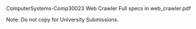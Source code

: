 ComputerSystems-Comp30023 Web Crawler
Full specs in web_crawler.pdf

Note: Do not copy for University Submissions.
